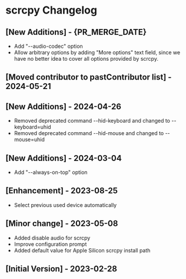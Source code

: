 # scrcpy Changelog

## [New Additions] - {PR_MERGE_DATE}

- Add "--audio-codec" option
- Allow arbitrary options by adding "More options" text field, since we have no better idea to cover all options provided by scrcpy.

## [Moved contributor to pastContributor list] - 2024-05-21

## [New Additions] - 2024-04-26

- Removed deprecated command --hid-keyboard and changed to --keyboard=uhid
- Removed deprecated command --hid-mouse and changed to --mouse=uhid

## [New Additions] - 2024-03-04

- Add "--always-on-top" option

## [Enhancement] - 2023-08-25

- Select previous used device automatically

## [Minor change] - 2023-05-08

- Added disable audio for scrcpy
- Improve configuration prompt
- Added default value for Apple Silicon scrcpy install path

## [Initial Version] - 2023-02-28
